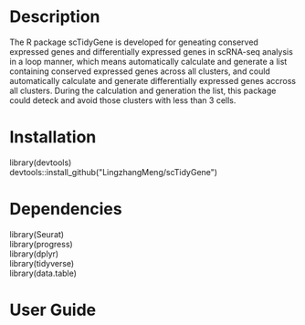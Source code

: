 # Description
The R package scTidyGene is developed for geneating conserved expressed genes and differentially expressed genes in scRNA-seq analysis in 
a loop manner, which means automatically calculate and generate a list containing conserved expressed genes across all clusters, 
and could automatically calculate and generate differentially expressed genes accross all clusters. During the calculation 
and generation the list, this package could deteck and avoid those clusters with less than 3 cells.

# Installation
library(devtools) </br>
devtools::install_github("LingzhangMeng/scTidyGene")

# Dependencies
library(Seurat) </br>
library(progress) </br>
library(dplyr) </br>
library(tidyverse) </br>
library(data.table) </br>

# User Guide

